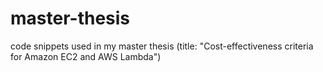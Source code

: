 # master-thesis
code snippets used in my master thesis (title: "Cost-effectiveness criteria for Amazon EC2 and AWS Lambda")
